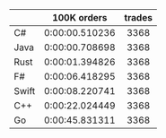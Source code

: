 ||100K orders|trades|
-|:-:|:-:|
|C#|0:00:00.510236|3368|
|Java|0:00:00.708698|3368|
|Rust|0:00:01.394826|3368|
|F#|0:00:06.418295|3368|
|Swift|0:00:08.220741|3368|
|C++|0:00:22.024449|3368|
|Go|0:00:45.831311|3368|


